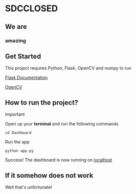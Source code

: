# SDCCLOSED

## We are

### amazing

## Get Started
This project requires Python, Flask, OpenCV and numpy to run

[Flask Documentation](https://flask.palletsprojects.com/en/stable/)

[OpenCV](https://docs.opencv.org/4.x/d6/d00/tutorial_py_root.html)

## How to run the project?
> [!IMPORTANT]
> Open up your **terminal** and run the following commands
```
cd Dashboard
```
Run the app
```
python app.py
```
Success! The dashboard is now running on [localhost]([localhost:](http://127.0.0.1:5000/))

## If it somehow does not work
Well that's unfortunate!